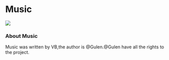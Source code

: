 <h1>Music</h1>
<img src="https://img.shields.io/badge/license-GPLv3-blue.svg" />
<h3>About Music</h3>
<p>Music was written by VB,the author is @Gulen.@Gulen have all the rights to the project.</p>
